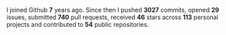 
I joined Github **7** years ago. Since then I pushed **3027** commits, opened **29** issues, submitted **740** pull requests, received **46** stars across **113** personal projects and contributed to **54** public repositories.
